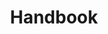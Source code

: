 ---
layout: bookmark
title: Handbook
tags:
  - Bookmarks
  - Resources
  - Web Design
created: '2023-04-15T09:29:34.775Z'
link: https://designtechnologist.club/book/
id: 557850737
---